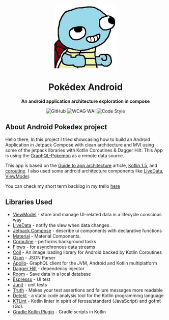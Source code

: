 <div align="center">

<img height="200" src="images/project_logo.jpg" alt="Project logo"/>

# Pokédex Android

**An android application architecture exploration in compose**

![GitHub](https://shields.io/github/license/felipecastilhos/pokedex-android)
![WCAG WAI](https://img.shields.io/badge/WCAG_WAI-A-orange)
![Code Style](https://img.shields.io/badge/code%20style-%E2%9D%A4-FF4081.svg)
  
</div>

## About Android Pokedex project
Hello there,
In this project I tried showcasing how to build an Android Application in Jetpack Compose with clean architecture and MVI using some of the jetpack libraries with Kotlin Coroutines & Dagger Hilt. This App is using the [GraphQL-Pokemon](https://github.com/favware/graphql-pokemon) as a remote data source.

This app is based on the [Guide to app architecture](https://developer.android.com/jetpack/docs/guide) article, [Kotlin 1.5](https://kotlinlang.org/docs/reference/whatsnew13.html), and [coroutine](https://kotlinlang.org/docs/reference/coroutines/basics.html). I also used some android architecture components like [LiveData](https://developer.android.com/jetpack/arch/livedata), [ViewModel](https://developer.android.com/topic/libraries/architecture/viewmodel).

You can check my short term backlog in my trello [here](https://trello.com/b/COqwO5Ww/poked%C3%A9x-android)

Libraries Used
---------------
* [ViewModel](https://developer.android.com/topic/libraries/architecture/viewmodel) - store and manage UI-related data in a lifecycle conscious way
* [LiveData](https://developer.android.com/jetpack/arch/livedata) - notify the view when data changes .
* [Jetpack Compose](https://developer.android.com/jetpack/compose) - describe ui components with declarative functions
* [Material](https://material.io/develop/android/docs/getting-started/) - Material Components.
* [Coroutine](https://github.com/Kotlin/kotlinx.coroutines#user-content-android) - performs background tasks
* [Flows](https://kotlin.github.io/kotlinx.coroutines/kotlinx-coroutines-core/kotlinx.coroutines.flow/-flow/) - for asynchronous data streams
* [Coil](https://github.com/coil-kt/coil) - An image loading library for Android backed by Kotlin Coroutines
* [Gson](https://github.com/google/gson) - JSON Parser
* [Apollo](https://www.apollographql.com/docs/android/)- GraphQL client for the JVM, Android and Kotlin multiplatform
* [Dagger Hilt](https://dagger.dev/hilt/) - dependency injector
* [Room](https://developer.android.com/training/data-storage/room) - Save data in a local database
* [Espresso](https://developer.android.com/training/testing/espresso/) - UI test
* [Junit](https://junit.org/junit4/) - unit tests
* [Truth](https://github.com/google/truth) - Makes your test assertions and failure messages more readable
* [Detekt](https://github.com/detekt/detekt) - a static code analysis tool for the Kotlin programming language
* [KTLint](https://github.com/pinterest/ktlint) - Kotlin linter in spirit of feross/standard (JavaScript) and gofmt (Go).
* [Gradle Kotlin Plugin](https://kotlinlang.org/docs/gradle.html) - Gradle scripts in Kotlin
